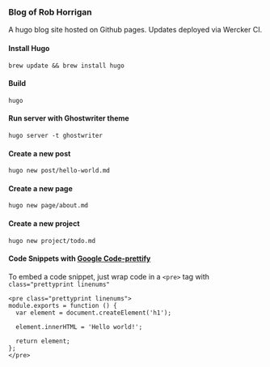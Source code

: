 
### Blog of Rob Horrigan
A hugo blog site hosted on Github pages. Updates deployed via Wercker CI.

#### Install Hugo
```
brew update && brew install hugo
```

#### Build
```
hugo
```

#### Run server with Ghostwriter theme
```
hugo server -t ghostwriter
```

#### Create a new post
```
hugo new post/hello-world.md
```

#### Create a new page
```
hugo new page/about.md
```

#### Create a new project
```
hugo new project/todo.md
```

#### Code Snippets with [Google Code-prettify](https://github.com/google/code-prettify)
To embed a code snippet, just wrap code in a `<pre>` tag with `class="prettyprint linenums"`
```
<pre class="prettyprint linenums">
module.exports = function () {
  var element = document.createElement('h1');

  element.innerHTML = 'Hello world!';

  return element;
};
</pre>
```
